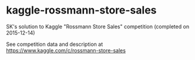 # kaggle-rossmann-store-sales
SK's solution to Kaggle "Rossmann Store Sales" competition (completed on 2015-12-14)

See competition data and description at
https://www.kaggle.com/c/rossmann-store-sales
